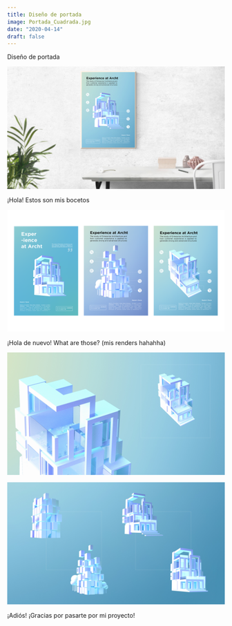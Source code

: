 ```yaml
---
title: Diseño de portada
image: Portada_Cuadrada.jpg
date: "2020-04-14"
draft: false
---
```


Diseño de portada

![Diseño de portada](/images/Portada.jpg "Cover design")

¡Hola! Estos son mis bocetos

![Bocetos](/images/Sketches.png "Bocetos")

¡Hola de nuevo! What are those? (mis renders hahahha)

![Renders1](/images/Renders1.jpg "Renders1")

![Renders2](/images/Renders2.jpg "Renders2")

¡Adiós! ¡Gracias por pasarte por mi proyecto!
